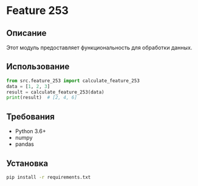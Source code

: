 # Feature 253
## Описание
Этот модуль предоставляет функциональность для обработки данных.
## Использование
```python
from src.feature_253 import calculate_feature_253
data = [1, 2, 3]
result = calculate_feature_253(data)
print(result)  # [2, 4, 6]
```
## Требования
- Python 3.6+
- numpy
- pandas
## Установка
```bash
pip install -r requirements.txt
```